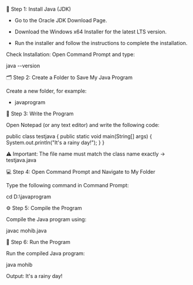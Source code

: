 🌟 Step 1: Install Java (JDK)

  * Go to the Oracle JDK Download Page.

 * Download the Windows x64 Installer for the latest LTS version.

  * Run the installer and follow the instructions to complete the installation.

Check Installation:
Open Command Prompt and type:

java --version

🗂️ Step 2: Create a Folder to Save My Java Program

   Create a new folder, for example:

* javaprogram

📝 Step 3: Write the Program

  Open Notepad (or any text editor) and write the following code:

public class testjava {
    public static void main(String[] args) {
        System.out.println("It's a rainy day!");
    }
}


⚠️ Important:
The file name must match the class name exactly → testjava.java

💻 Step 4: Open Command Prompt and Navigate to My Folder

  Type the following command in Command Prompt:

cd D:\javaprogram

⚙️ Step 5: Compile the Program

  Compile the Java program using:

  javac mohib.java

🚀 Step 6: Run the Program

   Run the compiled Java program:

   java mohib


Output:
It's a rainy day!

